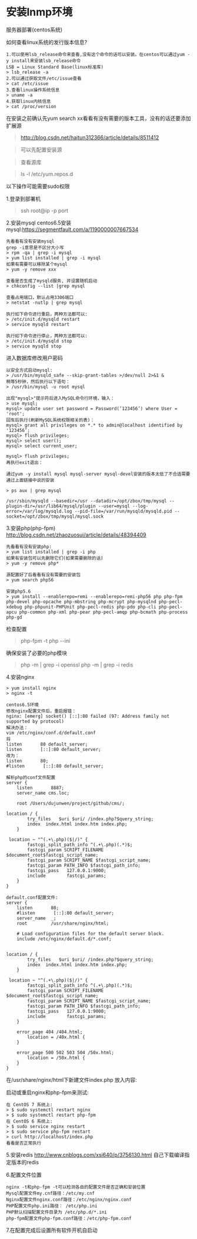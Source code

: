 # 安装lnmp环境
服务器部署(centos系统)

如何查看linux系统的发行版本信息?
```
1.可以使用lsb_release命令来查看,没有这个命令的话可以安装。在centos可以通过yum -y install来安装lsb_release命令
LSB = Linux Standard Base(linux标准库)
> lsb_release -a
2.可以通过获取文件/etc/issue查看
> cat /etc/issue
3.查看linux操作系统信息
> uname -a
4.获取linux内核信息
> cat /proc/version
```

在安装之前确认先yum search xx看看有没有需要的版本工具，没有的话还要添加扩展源
> http://blog.csdn.net/haitun312366/article/details/8511412

> 可以先配置安装源

> 查看源库

> ls -l /etc/yum.repos.d


以下操作可能需要sudo权限

1.登录到部署机
> ssh root@ip -p port

2.安装mysql
centos6.5安装mysql:https://segmentfault.com/a/1190000007667534
```
先看看有没有安装mysql
grep -i意思是不区分大小写
> rpm -qa | grep -i mysql
> yum list installed | grep -i mysql
如果有需要可以移除某个mysql
> yum -y remove xxx

查看是否生成了mysqld服务, 并设置随机启动
> chkconfig --list |grep mysql 

查看占用端口，默认占用3306端口
> netstat -nutlp | grep mysql

执行如下命令进行重启，两种方法都可以:
> /etc/init.d/mysqld restart
> service mysqld restart

执行如下命令进行停止，两种方法都可以:
> /etc/init.d/mysqld stop   
> service mysqld stop
```

进入数据库修改用户密码
```
以安全方式启动mysql:
> /usr/bin/mysqld_safe --skip-grant-tables >/dev/null 2>&1 &
稍等5秒钟，然后执行以下语句：
> /usr/bin/mysql -u root mysql
```

```
出现"mysql>"提示符后进入MySQL命令行环境，输入：
> use mysql;
mysql> update user set password = Password(’123456’) where User = 'root';
回车后执行(刷新MySQL系统权限相关的表)：
mysql> grant all privileges on *.* to admin@localhost identified by '123456’;
mysql> flush privileges;
mysql> select user();
mysql> select current_user;

mysql> flush privileges;
再执行exit退出：
```

```
通过yum -y install mysql mysql-server mysql-devel安装的版本太低了不合适需要通过上面链接中说的安装

> ps aux | grep mysql

/usr/sbin/mysqld --basedir=/usr --datadir=/opt/zbox/tmp/mysql --plugin-dir=/usr/lib64/mysql/plugin --user=mysql --log-error=/var/log/mysqld.log --pid-file=/var/run/mysqld/mysqld.pid --socket=/opt/zbox/tmp/mysql/mysql.sock
```

3.安装php(php-fpm)
http://blog.csdn.net/zhaozuosui/article/details/48394409

```
先看看有没有安装php:
> yum list installed | grep -i php
如果有安装包可以先删除它们(如果需要删除的话)
> yum -y remove php*

源配置好了后看看有没有需要的安装包
> yum search php56

安装php5.6
> yum install --enablerepo=remi --enablerepo=remi-php56 php php-fpm php-devel php-opcache php-mbstring php-mcrypt php-mysqlnd php-pecl-xdebug php-phpunit-PHPUnit php-pecl-redis php-pdo php-cli php-pecl-apcu php-common php-xml php-pear php-pecl-amqp php-bcmath php-process php-gd
```

检查配置
> php-fpm -t
> php --ini

确保安装了必要的php模块
> php -m | grep -i openssl
> php -m | grep -i redis

4.安装nginx
```
> yum install nginx
> nginx -t

centos6.5环境
修改nginx配置文件后，重启报错：
nginx: [emerg] socket() [::]:80 failed (97: Address family not supported by protocol) 
解决办法：
vim /etc/nginx/conf.d/default.conf
将
listen       80 default_server;
listen       [::]:80 default_server;
改为：
listen       80;
#listen       [::]:80 default_server;

解析php的conf文件配置
server {
    listen       8887;
    server_name cms.loc;

    root /Users/dujunwen/project/github/cms/;

location / {
        try_files   $uri $uri/ /index.php?$query_string;
        index  index.html index.htm index.php;
    }

 location ~ "^(.+\.php)($|/)" {
        fastcgi_split_path_info ^(.+\.php)(.*)$;
        fastcgi_param SCRIPT_FILENAME $document_root$fastcgi_script_name;
        fastcgi_param SCRIPT_NAME $fastcgi_script_name;
        fastcgi_param PATH_INFO $fastcgi_path_info;
        fastcgi_pass   127.0.0.1:9000;
        include        fastcgi_params;
    }
}

default.conf配置文件:
server {
    listen       80;
    #listen       [::]:80 default_server;
    server_name  _;
    root         /usr/share/nginx/html;

    # Load configuration files for the default server block.
    include /etc/nginx/default.d/*.conf;


location / {
        try_files   $uri $uri/ /index.php?$query_string;
        index  index.html index.htm index.php;
    }

 location ~ "^(.+\.php)($|/)" {
        fastcgi_split_path_info ^(.+\.php)(.*)$;
        fastcgi_param SCRIPT_FILENAME $document_root$fastcgi_script_name;
        fastcgi_param SCRIPT_NAME $fastcgi_script_name;
        fastcgi_param PATH_INFO $fastcgi_path_info;
        fastcgi_pass   127.0.0.1:9000;
        include        fastcgi_params;
    }

    error_page 404 /404.html;
        location = /40x.html {
    }

    error_page 500 502 503 504 /50x.html;
        location = /50x.html {
    }
}
```

在/usr/share/nginx/html下新建文件index.php
放入内容:<?php phpinfo(); ?>

启动或重启nginx和php-fpm来测试:

```
在 CentOS 7 系统上:
> $ sudo systemctl restart nginx
> $ sudo systemctl restart php-fpm 
在 CentOS 6 系统上:
> $ sudo service nginx restart
> $ sudo service php-fpm restart 
> curl http://localhost/index.php
看看是否正常执行
```

5.安装redis
http://www.cnblogs.com/xsi640/p/3756130.html
自己下载编译指定版本的redis

6.配置文件位置

```
nginx -t和php-fpm -t可以检测各自的配置文件是否正确和安装位置
Mysql配置文件my.cnf路径：/etc/my.cnf 
Nginx配置文件nginx.conf路径：/etc/nginx/nginx.conf 
PHP配置文件php.ini路径： /etc/php.ini 
PHP默认扫描配置文件目录为 /etc/php.d/*.ini
php-fpm配置文件php-fpm.conf路径：/etc/php-fpm.conf
```

7.在配置完成后设置所有软件开机自启动
